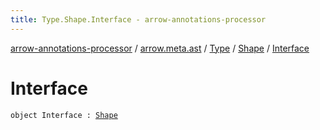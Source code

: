 ```yaml
---
title: Type.Shape.Interface - arrow-annotations-processor
---
```


[arrow-annotations-processor](../../../index.html) / [arrow.meta.ast](../../index.html) / [Type](../index.html) / [Shape](index.html) / [Interface](./-interface.html)

# Interface

`object Interface : `[`Shape`](index.html)